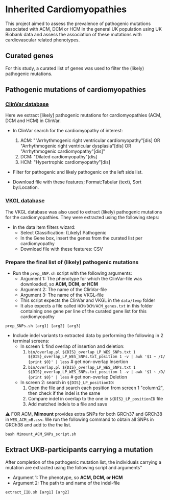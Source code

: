 # Inherited Cardiomyopathies
This project aimed to assess the prevalence of pathogenic mutations associated with ACM, DCM or HCM in the general UK population using UK Biobank data and assess the association of these mutations with cardiovascular related phenotypes.

## Curated genes
For this study, a curated list of genes was used to filter the (likely) pathogenic mutations.


## Pathogenic mutations of cardiomyopathies

### [ClinVar database](https://www.ncbi.nlm.nih.gov/clinvar/)   
Here we extract [likely] pathogenic mutations for cardiomyopathies (ACM, DCM and HCM) in ClinVar.

- In ClinVar search for the cardiomyopathy of interest:  
  1. ACM: ""Arrhythmogenic right ventricular cardiomyopathy"[dis] OR "Arrhythmogenic right ventricular dysplasia"[dis] OR "Arrhythmogenic cardiomyopathy"[dis]"
  2. DCM: "Dilated cardiomyopathy"[dis]
  3. HCM: "Hypertrophic cardiomyopathy"[dis]

- Filter for pathogenic and likely pathogenic on the left side list.
- Download file with these features; Format:Tabular (text), Sort by:Location.

### [VKGL database](https://vkgl.molgeniscloud.org/menu/main/dataexplorer?entity=vkgl_public_consensus&hideselect=true&mod=data#)
The VKGL database was also used to extract (likely) pathogenic mutations for the cardiomyopathies. They were extracted using the following steps:
- In the data item filters wizard:
  - Select Classification: (Likely) Pathogenic
  - In the Gene box, insert the genes from the curated list per cardiomyopathy
  - Download file with these features: CSV


### Prepare the final list of (likely) pathogenic mutations
- Run the `prep_SNP.sh` script with the following arguments:
  - Argument 1: The phenotype for which the ClinVar-file was downloaded, so **ACM, DCM, or HCM**
  - Argument 2: The name of the ClinVar-file
  - Argument 3: The name of the VKGL-file
  - This script expects the ClinVar and VKGL in the `data/temp` folder
  - It also expects a file called `HCM/DCM/ACM_genes.txt` in this folder containing one gene per line of the curated gene list for this cardiomyopathy
```
prep_SNPs.sh [arg1] [arg2] [arg3]
```

- Include indel variants to extracted data by performing the following in 2 terminal screens:
  - In screen 1: find overlap of insertion and deletion:    
    1. `bin/overlap.pl ${DIS}_overlap_LP_WES_SNPs.txt 1 ${DIS}_overlap_LP_WES_SNPs.txt_position 1 -v | awk '$1 ~ /I/ {print $0}' | less` # get non-overlap Insertion    
    2. `bin/overlap.pl ${DIS}_overlap_LP_WES_SNPs.txt 1 ${DIS}_overlap_LP_WES_SNPs.txt_position 1 -v | awk '$1 ~ /D/ {print $0}' | less`  # get non-overlap Deletion   
  - In screen 2: search in `${DIS}_LP_positionID`:   
    1. Open the file and search each position from screen 1 "column2", then check if the indel is the same   
    2. Compare indel in overlap to the one in `${DIS}_LP_positionID` file
    3. Add matched indels to a file and save

:warning: FOR ACM, **Mimount** provides extra SNPs for both GRCh37 and GRCh38 in `WES_ACM_mB.csv`. We run the following command to obtain all SNPs in GRCh38 and add to the the list.
```
bash Mimount_ACM_SNPs_script.sh
```

## Extract UKB-participants carrying a mutation
After completion of the pathogenic mutation list, the individuals carrying a mutation are extracted using the following script and arguments"
- Argument 1: The phenotype, so **ACM, DCM, or HCM**
- Argument 2: The path to and name of the indel-file
```
extract_IID.sh [arg1] [arg2]
```


##
